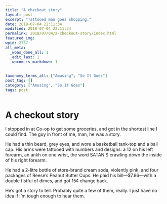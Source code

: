 ```yaml
---
title: "A checkout story"
layout: post
excerpt: "Tattooed man goes shopping."
date: 2018-07-04 22:11:34
modified: 2018-07-04 22:11:34
permalink: 2018/07/04/a-checkout-story/index.html
featured_img: 
wpid: 2757
all_meta: 
  _wpas_done_all: 1
  _edit_last: 1
  _wpcom_is_markdown: 1
  
  
taxonomy_terms_all: ["Amusing", "So It Goes"]
post_tag: []
category: ["Amusing", "So It Goes"]
tags: post
---
```


# A checkout story

I stopped in at Co-op to get some groceries, and got in the shortest line I could find. The guy in front of me, man, he was a story.

He had a thin beard, grey eyes, and wore a basketball tank-top and a ball cap. His arms were tattooed with numbers and designs: a 12 on his left forearm, an ankh on one wrist, the word SATAN’S crawling down the inside of his right forearm.

He had a 2-litre bottle of store-brand cream soda, violently pink, and four packages of Reese’s Peanut Butter Cups. He paid his bill—$7.86—with a double fistful of dimes, and got 15¢ change back.

He’s got a story to tell. Probably quite a few of them, really. I just have no idea if I’m tough enough to hear them.